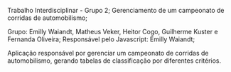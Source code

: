 Trabalho Interdisciplinar - Grupo 2;
Gerenciamento de um campeonato de corridas de automobilismo;

Grupo: Emilly Waiandt, Matheus Veker, Heitor Cogo, Guilherme Kuster e Fernanda Oliveira;
Responsável pelo Javascript: Emilly Waiandt;

Aplicação responsável por gerenciar um campeonato de corridas de automobilismo, gerando tabelas de classificação por diferentes critérios.
